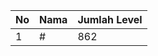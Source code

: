 | No | Nama            | Jumlah Level |
|----|-----------------|--------------|
| 1  | #    |    862        |
